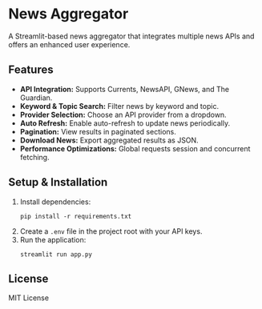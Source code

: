 # News Aggregator

A Streamlit-based news aggregator that integrates multiple news APIs and offers an enhanced user experience.

## Features
- **API Integration:** Supports Currents, NewsAPI, GNews, and The Guardian.
- **Keyword & Topic Search:** Filter news by keyword and topic.
- **Provider Selection:** Choose an API provider from a dropdown.
- **Auto Refresh:** Enable auto-refresh to update news periodically.
- **Pagination:** View results in paginated sections.
- **Download News:** Export aggregated results as JSON.
- **Performance Optimizations:** Global requests session and concurrent fetching.

## Setup & Installation
1. Install dependencies:
   ```
   pip install -r requirements.txt
   ```
2. Create a `.env` file in the project root with your API keys.
3. Run the application:
   ```
   streamlit run app.py
   ```

## License
MIT License
